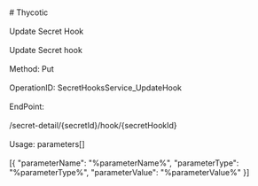 <br>#     Thycotic</br>
<br>Update Secret Hook</br>
<br>Update Secret hook</br>
<br>Method: Put</br>
<br>OperationID: SecretHooksService_UpdateHook</br>
<br>EndPoint:</br>
<br>/secret-detail/{secretId}/hook/{secretHookId}</br>
<br>Usage: parameters[]</br>
<br>[{
  "parameterName": "%parameterName%",
  "parameterType": "%parameterType%",
  "parameterValue": "%parameterValue%"
}]</br>
